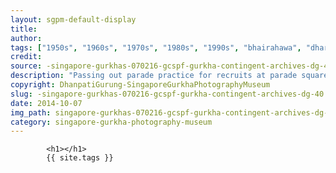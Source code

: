 ```yaml
---
layout: sgpm-default-display
title: 
author: 
tags: ["1950s", "1960s", "1970s", "1980s", "1990s", "bhairahawa", "dharan", "gurkhas", "kathmandu", "nepal", "pokhara", "singapore", "singapore gurkha archive", "singapore gurkha old photographs", "singapore gurkha photography museum", "singapore gurkhas"]
credit: 
source: -singapore-gurkhas-070216-gcspf-gurkha-contingent-archives-dg-40
description: "Passing out parade practice for recruits at parade square. Date: Early 1970s."
copyright: DhanpatiGurung-SingaporeGurkhaPhotographyMuseum
slug: -singapore-gurkhas-070216-gcspf-gurkha-contingent-archives-dg-40
date: 2014-10-07
img_path: singapore-gurkhas-070216-gcspf-gurkha-contingent-archives-dg-40.jpg
category: singapore-gurkha-photography-museum
---
```

	 		

	 		<h1></h1>
	 		{{ site.tags }}
	 		
